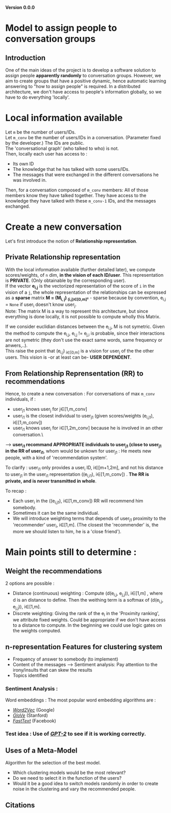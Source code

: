 **Version 0.0.0**

# Model to assign people to conversation groups

## Introduction
One of the main ideas of the project is to develop a software solution to assign people **apparently randomly** to conversation groups. However, we aim to create groups that have a positive dynamic, hence automatic learning answering to "how to assign people" is required. In a distributed architecture, we don't have access to people's information globally, so we have to do everything 'locally'.


# Local information available
Let `m` be the number of users/IDs. \
Let `m_conv` be the number of users/IDs in a conversation. (Parameter fixed by the developer.)
The IDs are public. \
The 'conversational graph' (who talked to who) is not.\
Then, locally each user has access to :
- Its own ID
- The knowledge that he has talked with some users/IDs.
- The messages that were exchanged in the different conversations he was involved in.

Then, for a conversation composed of `m_conv` members: All of those members know they have talked together. They have access to the knowledge they have talked with these `m_conv-1` IDs, and the messages exchanged.


# Create a new conversation
Let's first introduce the notion of **Relationship representation**.

## Private Relationship representation
With the local information available (further detailed later), we compute scores/weights, of `n` dim, **in the vision of each ID/user**. This representation is **PRIVATE**. (Only obtainable by the corresponding user). \
If the vector **e<sub>i,j</sub>** is the vectorized representation of the score of `i` in the vision of a `j`, the whole representation of the relationships can be expressed as a **sparse** matrix **M = (M<sub>i, j</sub>) <sub> (i,j)∈[0,m]²</sub>** - sparse because by convention, e<sub>i,j</sub> = `None` if user<sub>i</sub> doesn't know user<sub>j</sub>. \
Note: The matrix M is a way to represent this architecture, but since everything is done locally, it is not possible to compute wholly this Matrix.

If we consider euclidian distances between the e<sub>i,j</sub>, M is not symetric. Given the method to compute the e<sub>i,j</sub>, e<sub>i,j</sub> != e<sub>j,i</sub> is probable, since their interactions are not symetric (they don't use the exact same words, same frequency or anwers,..). \
This raise the point that (e<sub>i,j</sub>)<sub> i∈[0,m]</sub> is a vision for user<sub>j</sub> of the the other users. This vision is -or at least can be- **USER DEPENDENT**. 



## From Relationship Reprensentation (RR) to recommendations
Hence, to create a new conversation : For conversations of max `m_conv` individuals, if :
- user<sub>j1</sub> knows user<sub>j</sub> for j∈[1,m_conv]
- user<sub>i1</sub> is the closest individual to user<sub>j1</sub> (given scores/weights (e<sub>i,j1</sub>), i∈[1,m_conv])
- user<sub>i1</sub> knows user<sub>i</sub> for i∈[1,2m_conv] because he is involved in an other conversation.\

--> **user<sub>i1</sub> recommand APPROPRIATE individuals to user<sub>j1</sub> (close to user<sub>j1</sub> in the RR of user<sub>i1</sub>**, whom would be unkown for user<sub>j1</sub> : He meets new people, with a kind of 'recommendation system'.

To clarify : user<sub>i1</sub> only provides a user<sub>i</sub> ID, i∈[m+1,2m], and not his distance to  user<sub>j1</sub> in the user<sub>i1</sub>  representation ((e<sub>i,i1</sub>), i∈[1,m_conv]) . **The RR is private, and is never transmitted in whole**.

To recap :
- Each user<sub>i</sub> in the ((e<sub>i,j1</sub>), i∈[1,m_conv]) RR will recommend him somebody. 
- Sometimes it can be the same individual.
- We will introduce weighting terms that depends of user<sub>j1</sub> proximity to the 'recommender' user<sub>i</sub>, i∈[1,m]. (The closest the 'recommender' is, the more we should listen to him, he is a 'close friend').


# Main points still to determine :
## Weight the recommendations
2 options are possible :
- Distance (continuous) weighting : Compute (d(e<sub>i,j</sub>, e<sub>j,j</sub>)), i∈[1,m] , where d is an distance to define. Then the weithing term is a softmax of (d(e<sub>i,j</sub>, e<sub>j,j</sub>)), i∈[1,m].
- Discrete weighting: Giving the rank of the e<sub>i</sub> in the 'Proximity ranking', we attribute fixed weights. Could be appropriate if we don't have access to a distance to compute. In the beginning we could use logic gates on the weights computed.


## n-representation Features for clustering system

- Frequency of answer to somebody (to implement)
- Content of the messages --> Sentiment analysis: Pay attention to the irony/insults that can skew the results
- Topics identified

### Sentiment Analysis :
Word embeddings :
The most popular word embedding algorithms are :
- <cite>[Word2Vec][3]</cite> (Google)
- <cite>[GloVe][4]</cite> (Stanford)
- <cite>[FastText][5]</cite> (Facebook)

### Test idea : Use of <cite>[GPT-2][6]</cite> to see if it is working correctly. 

## Uses of a Meta-Model
Algorithm for the selection of the best model.
- Which clustering models would be the most relevant? 
- Do we need to select it in the function of the users?
- Would it be a good idea to switch models randomly in order to create noise in the clustering and vary the recommended people.


## Citations
[1]: https://fr.wikipedia.org/wiki/Analyse_en_composantes_principales
[2]: https://fr.wikipedia.org/wiki/Algorithme_t-SNE
[3]: https://github.com/tmikolov/word2vec
[4]: https://github.com/stanfordnlp/GloVe
[5]: https://github.com/facebookresearch/fastText
[6]: https://github.com/openai/gpt-2